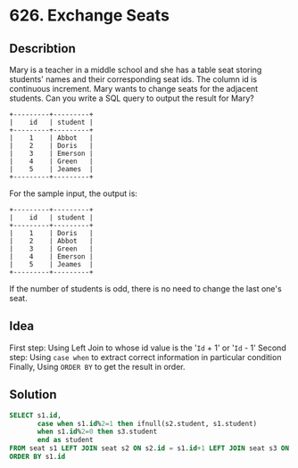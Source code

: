 # 626. Exchange Seats
## Describtion
Mary is a teacher in a middle school and she has a table seat storing students' names and their corresponding seat ids.
The column id is continuous increment.
Mary wants to change seats for the adjacent students.
Can you write a SQL query to output the result for Mary?
 ```
+---------+---------+
|    id   | student |
+---------+---------+
|    1    | Abbot   |
|    2    | Doris   |
|    3    | Emerson |
|    4    | Green   |
|    5    | Jeames  |
+---------+---------+
 ```
For the sample input, the output is:
 ```
+---------+---------+
|    id   | student |
+---------+---------+
|    1    | Doris   |
|    2    | Abbot   |
|    3    | Green   |
|    4    | Emerson |
|    5    | Jeames  |
+---------+---------+
 ```
If the number of students is odd, there is no need to change the last one's seat.

## Idea
First step: Using Left Join to whose id value is the '`Id` + 1' or '`Id` - 1'
Second step: Using `case when` to extract correct information in particular condition
Finally, Using `ORDER BY` to get the result in order.

## Solution
 ```sql
SELECT s1.id, 
        case when s1.id%2=1 then ifnull(s2.student, s1.student)
        when s1.id%2=0 then s3.student
        end as student
FROM seat s1 LEFT JOIN seat s2 ON s2.id = s1.id+1 LEFT JOIN seat s3 ON s3.id = s1.id-1
ORDER BY s1.id
 ```
